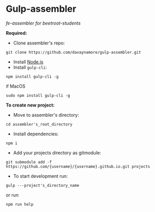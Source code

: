 # Gulp-assembler
_fe-assembler for beetroot-students_

**Required:**
* Clone assembler's repo:
```
git clone https://github.com/davaynamore/gulp-assembler.git
```

* Install [Node.js](https://nodejs.org/uk/)
* Install `gulp-cli`:
```
npm install gulp-cli -g
```
if MacOS
```
sudo npm install gulp-cli -g
```

**To create new project:**
* Move to assembler's directory:
```
cd assembler's_root_directory
```
* Install dependencies:
```
npm i
```
* Add your projects directory as gitmodule:
```
git submodule add -f https://github.com/{username}/{username}.github.io.git projects
```
* To start development run:
```
gulp ---project's_directory_name
```
or run
```
npm run help
```
